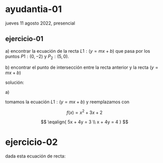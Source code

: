# ayudantia-01

jueves 11 agosto 2022, presencial

## ejercicio-01

a) encontrar la ecuación de la recta $L1: (y = mx + b)$ que pasa por los puntos $P1: (0, -2)$ y $P_2: (5,  0)$.

b) encontrar el punto de intersección entre la recta anterior y la recta $(y = mx + b)$

solución:

a)

tomamos la ecuación $L1: (y = mx + b)$ y reemplazamos con

$$ f(x) = x^2 + 3x +2 $$

$$
\eqalign{
    5x + 4y = 3 \\
    x + 4y = 4
    }
$$

# ejercicio-02

dada esta ecuación de recta:
